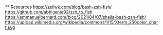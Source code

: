 ** Resources
https://zellwk.com/blog/bash-zsh-fish/
https://github.com/abhigenie92/zsh_to_fish
https://emmanuelbernard.com/blog/2021/04/07/shells-bash-zsh-fish/
https://upload.wikimedia.org/wikipedia/commons/1/15/Xterm_256color_chart.svg


